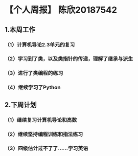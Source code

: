# 【个人周报】 陈欣20187542
## 1.本周工作
### （1）计算机导论2.3单元的复习
### （2）学习到了类，以及类指针的传递，理解了继承与派生
### （3）进行了类编程的练习
### （4）继续学习了Python
## 2.下周计划
### （1）继续复习计算机导论和高数
### （2）继续坚持编程训练和指法练习
### （3）四级估计过不了了……学习英语
